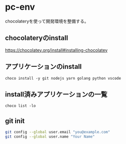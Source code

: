 # pc-env

chocolateryを使って開発環境を整備する。

## chocolateryのinstall

https://chocolatey.org/install#installing-chocolatey

## アプリケーションのinstall

`choco install -y git nodejs yarn golang python vscode`

## install済みアプリケーションの一覧

`choco list -lo`

## git init

```bash
git config --global user.email "you@example.com"
git config --global user.name "Your Name"
```